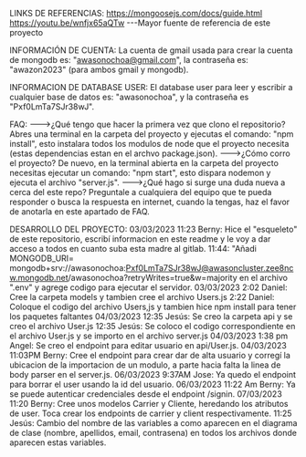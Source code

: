 LINKS DE REFERENCIAS:
    https://mongoosejs.com/docs/guide.html
    https://youtu.be/wnfjx65aQTw  ---Mayor fuente de referencia de este proyecto


INFORMACIÓN DE CUENTA:
    La cuenta de gmail usada para crear la cuenta de mongodb es: "awasonochoa@gmail.com", la contraseña es: "awazon2023" (para ambos gmail y mongodb).

INFORMACION DE DATABASE USER:
    El database user para leer y escribir a cualquier base de datos es: "awasonochoa", y la contraseña es "Pxf0LmTa7SJr38wJ".

FAQ:
--->¿Qué tengo que hacer la primera vez que clono el repositorio?
    Abres una terminal en la carpeta del proyecto y ejecutas el comando: "npm install", esto instalara todos los modulos de node que el proyecto necesita (estas dependencias estan en el archvo package.json).
--->¿Cómo corro el proyecto?
    De nuevo, en la terminal abierta en la carpeta del proyecto necesitas ejecutar un comando: "npm start", esto dispara nodemon y ejecuta el archivo "server.js".
--->¿Qué hago si surge una duda nueva a cerca del este repo?
    Preguntale a cualquiera del equipo que te pueda responder o busca la respuesta en internet, cuando la tengas, haz el favor de anotarla en este apartado de FAQ.

DESARROLLO DEL PROYECTO:
    03/03/2023 
        11:23 Berny: Hice el "esqueleto" de este repositorio, escribí informacion en este readme y le voy a dar acceso a todos en cuanto suba esta madre al gitlab.
        11:44: "Añadi MONGODB_URI= mongodb+srv://awasonochoa:Pxf0LmTa7SJr38wJ@awasoncluster.zee8ncw.mongodb.net/awasonochoa?retryWrites=true&w=majority en el archivo ".env" y agrege codigo para ejecutar el servidor.
    03/03/2023
        2:02 Daniel: Cree la carpeta models y tambien cree el archivo Users.js
        2:22 Daniel: Coloque el codigo del archivo Users,js y tambien hice npm install para tener los paquetes faltantes
    04/03/2023
        12:35 Jesús: Se creo la carpeta api y se creo el archivo User.js
        12:35 Jesús: Se coloco el codigo correspondiente en el archivo User.js y se importo en el archivo server.js
    04/03/2023
        1:38 pm Angel: Se creo el endpoint para editar usuario en api/User.js.
    04/03/2023
        11:03PM Berny: Cree el endpoint para crear dar de alta usuario y corregí la ubicacion de la importacion de un modulo, a parte hacia falta la linea de body parser en el server.js.
    06/03/2023
        9:37AM Jose: Ya quedo el endpoint para borrar el user usando la id del usuario. 
    06/03/2023
        11:22 Am Berny: Ya se puede autenticar credenciales desde el endpoint /signin.
    07/03/2023
        11:20 Berny: Cree unos modelos Carrier y Cliente, heredando los atributos de user. Toca crear los endpoints  de carrier y client respectivamente.
        11:25 Jesús: Cambio del nombre de las variables a como aparecen en el diagrama de clase (nombre, apellidos, email, contrasena) en todos los archivos donde aparecen    estas variables.